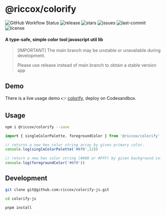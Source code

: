 # @riccox/colorify

![GitHub Workflow Status](https://img.shields.io/github/actions/workflow/status/riccox/colorify-js/main.yml?branch=main)
![release](https://img.shields.io/github/v/release/riccox/colorify-js?display_name=release)
![stars](https://img.shields.io/github/stars/riccox/colorify-js)
![issues](https://img.shields.io/github/issues/riccox/colorify-js)
![last-commit](https://img.shields.io/github/last-commit/riccox/colorify-js)
![license](https://img.shields.io/github/license/riccox/colorify-js)

#### A type-safe, simple color tool javascript util lib

> [IMPORTANT] The main branch may be unstable or unavailable during development.
>
> Please use release instead of main branch to obtain a stable version app

## Demo

There is a live usage demo 👉 [colorify](https://codesandbox.io/s/riccox-colorify-rnysxv), deploy on Codesandbox.

## Usage

```sh
npm i @riccox/colorify --save
```

```typescript
import { singleColorPalette, foregroundColor } from '@riccox/colorify';

// returns a new hex color string array by given primary color.
console.log(singleColorPalette('#0f0',12))

// return a new hex color string (#000 or #FFF) by given background color.
console.log(foregroundColor('#0f0'))
```

## Development

```sh
git clone git@github.com:riccox/colorify-js.git

cd colorify-js

pnpm install
```
